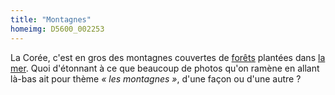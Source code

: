 ```yaml
---
title: "Montagnes"
homeimg: D5600_002253
---
```

La Corée, c'est en gros des montagnes couvertes de [forêts](/themes/foret) plantées dans [la mer](/themes/mer). Quoi
d'étonnant à ce que beaucoup de photos qu'on ramène en allant là-bas ait pour thème _« les montagnes »_, d'une façon ou
d'une autre ?